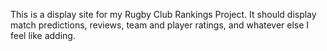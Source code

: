 This is a display site for my Rugby Club Rankings Project. It should display match predictions, reviews, team and player ratings, and whatever else I feel like adding.